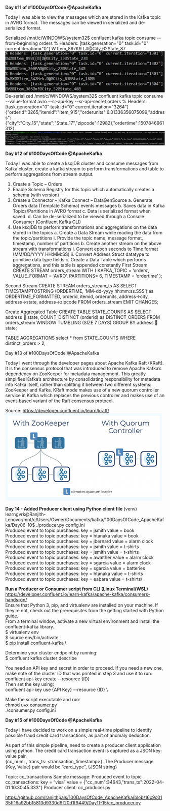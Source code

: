 **Day #11 of #100DaysOfCode @ApacheKafka**

Today I was able to view the messages which are stored in the Kafka topic in AVRO format. The messages can be viewed in serialized and de-serialized format.

Serialized
/mnt/c/WINDOWS/system32$ confluent kafka topic consume --from-beginning orders
% Headers: [task.generation="0" task.id="0" current.iteration="0"]
W Item_897K9 L#@City_62State_87
![Serialized](serialized.jpg)
De-serialized
/mnt/c/WINDOWS/system32$ confluent kafka topic consume --value-format avro --sr-api-key <API-KEY> --sr-api-secret <API-SECRET-KEY> orders
% Headers: [task.generation="0" task.id="0" current.iteration="3264"]
{"orderid":3265,"itemid":"Item_915","orderunits":6.31336356075099,"address": {"city":"City_15","state":"State_17","zipcode":12982},"ordertime":1507846961312}
![De-serialized](deserialized.jpg)

**Day #12 of #100DaysOfCode @ApacheKafka**

Today I was able to create a ksqlDB cluster and consume messages from Kafka cluster, create a kafka stream to perform transformations and table to perform aggregations from stream output.
1.	Create a Topic – Orders
2.	Enable Schema Registry for this topic which automatically creates a schema (with version) 
3.	Create a Connector – Kafka Connect – DataGenSource 
a.	Generate Orders data (Template Schema) events messages
b.	Saves data in Kafka Topics/Partitions in AVRO format
c.	Data is serialized format when saved.
d.	Can be de-serialized to be viewed through a Console Consumer (Confluent Kafka CLI)
4.	Use ksqlDB to perform transformations and aggregations on the data stored in the topics
a.	Create a Data Stream while reading the data from the topic/partitions
i.	Provide the topic name, message format, timestamp, number of partitions
b.	Create another stream on the above stream with transformations
i.	Convert epoch seconds to Time format (MM/DD/YYYY HH:MM:SS)
ii.	Convert Address Struct datatype to primitive data type fields
c.	Create a Data Table which performs aggregations, and this table is appended constantly
First Stream
CREATE STREAM orders_stream WITH (
	KAFKA_TOPIC = ‘orders’,
	VALUE_FORMAT = ‘AVRO’,
	PARTITIONS= 6,
	TIMESTAMP = ‘ordertime’
);

Second Stream
CREATE STREAM orders_stream_ts AS
	SELECT 
	TIMESTAMPTOSTRING (ORDERTIME, ‘MM-dd-yyyy hh:mm:ss.SSS’) as ORDERTIME_FORMATTED,
	orderid,
	itemid,
	orderunits,
	address->city,
	address->state,
	address->zipcode
	FROM orders_stream
	EMIT CHANGES;

Create Aggregated Table
CREATE TABLE STATE_COUNTS AS 
SELECT address  state,
COUNT_DISTINCT (orderid) as DISTINCT_ORDERS
FROM orders_stream
WINDOW TUMBLING (SIZE 7 DAYS)
GROUP BY address  state;

TABLE AGGREGATIONS
select * from STATE_COUNTS 
WHERE distinct_orders > 2;

Day #13 of #100DaysOfCode @ApacheKafka

Today I went through the developer pages about Apache Kafka Raft (KRaft). It is the consensus protocol that was introduced to remove Apache Kafka’s dependency on ZooKeeper for metadata management. This greatly simplifies Kafka’s architecture by consolidating responsibility for metadata into Kafka itself, rather than splitting it between two different systems: ZooKeeper and Kafka. KRaft mode makes use of a new quorum controller service in Kafka which replaces the previous controller and makes use of an event-based variant of the Raft consensus protocol.

Source: https://developer.confluent.io/learn/kraft/
![Kafka RAFT](KafkaRaft.png)

**Day 14 - Added Producer client using Python client file**
(venv) learngvrk@Ranjith-Lenovo:/mnt/c/Users/Owner/Documents/kafka/100DaysOfCode_ApacheKafka/Day06-10$ ./producer.py config.ini\
Produced event to topic purchases: key = jsmith       value = book\
Produced event to topic purchases: key = htanaka      value = book\
Produced event to topic purchases: key = jbernard     value = alarm clock\
Produced event to topic purchases: key = jsmith       value = t-shirts\
Produced event to topic purchases: key = jsmith       value = t-shirts\
Produced event to topic purchases: key = awalther     value = alarm clock\
Produced event to topic purchases: key = sgarcia      value = alarm clock\
Produced event to topic purchases: key = sgarcia      value = batteries\
Produced event to topic purchases: key = htanaka      value = t-shirts\
Produced event to topic purchases: key = eabara       value = t-shirts\

**Run a Producer or Consumer script from CLI (Linux Terminal/WSL)** \
https://developer.confluent.io/learn-kafka/apache-kafka/consumers-hands-on/ \
Ensure that Python 3, pip, and virtualenv are installed on your machine. If they’re not, check out the prerequisites from the getting started with Python guide. \
From a terminal window, activate a new virtual environment and install the confluent-kafka library. \
$ virtualenv env \
$ source env/bin/activate \
$ pip install confluent-kafka \

Determine your cluster endpoint by running: \
$ confluent kafka cluster describe

You need an API key and secret in order to proceed. If you need a new one, make note of the cluster ID that was printed in step 3 and use it to run: \
confluent api-key create --resource {ID} \
Then set the key using: \
confluent api-key use {API Key} --resource {ID} \

Make the script executable and run: \
chmod u+x consumer.py \
./consumer.py config.ini

**Day #15 of #100DaysOfCode @ApacheKafka**

Today I have decided to work on a simple real-time pipeline to identify possible fraud credit card transactions, as part of anomaly deduction.

As part of this simple pipeline, need to create a producer client application using python. The credit card transaction event is captured as a JSON key: value pair.  
{cc_num: <credit card number>, trans_ts: <transaction_timestamp>}. 
The Producer message {Key, Value} pair would be “card_type”, {JSON string}

Topic: cc_transactions
Sample message: 
Produced event to topic cc_transactions: key = “visa”  value = {"cc_num":34643,"trans_ts":2022-04-01 10:30:45.333"}
Producer client: cc_producer.py

https://github.com/ranjithpals/100DaysOfCode_ApacheKafka/blob/16c9c0135ff16a92bb15813d9330d6f20d1f9449/Day11-15/cc_producer.py

